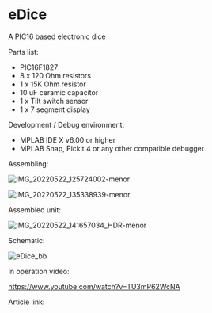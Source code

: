 # eDice
A PIC16 based electronic dice

Parts list:

- PIC16F1827
- 8 x 120 Ohm resistors
- 1 x 15K Ohm resistor
- 10 uF ceramic capacitor
- 1 x Tilt switch sensor
- 1 x 7 segment display

Development / Debug environment:

- MPLAB IDE X v6.00 or higher
- MPLAB Snap, Pickit 4 or any other compatible debugger

Assembling:

![IMG_20220522_125724002-menor](https://user-images.githubusercontent.com/38574378/170551605-fd87c889-674e-4222-b5f1-0f572d479fe3.jpg)


![IMG_20220522_135338939-menor](https://user-images.githubusercontent.com/38574378/170551615-773537d6-a4aa-4b22-a86e-04d5988e0b6d.jpg)

Assembled unit:

![IMG_20220522_141657034_HDR-menor](https://user-images.githubusercontent.com/38574378/170551686-822d9786-a2b6-4475-a7d4-91f778c24795.jpg)

Schematic:

![eDice_bb](https://user-images.githubusercontent.com/38574378/170551748-31e15003-0f0d-451e-afce-1676015cd3fe.jpg)

In operation video:

https://www.youtube.com/watch?v=TU3mP62WcNA


Article link:
